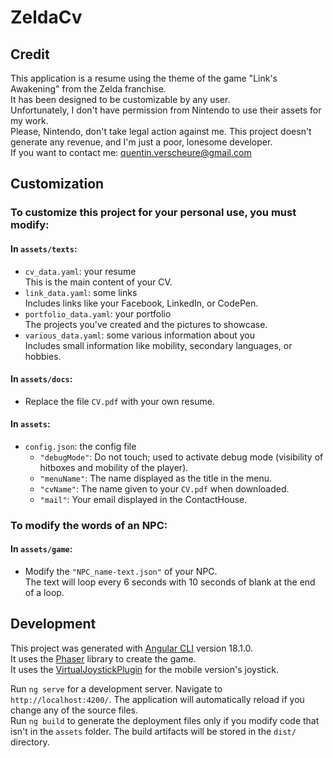 # ZeldaCv

## Credit

This application is a resume using the theme of the game "Link's Awakening" from the Zelda franchise.  
It has been designed to be customizable by any user.  
Unfortunately, I don't have permission from Nintendo to use their assets for my work.  
Please, Nintendo, don't take legal action against me. This project doesn't generate any revenue, and I'm just a poor, lonesome developer.  
If you want to contact me: quentin.verscheure@gmail.com

## Customization

### To customize this project for your personal use, you must modify:

#### In `assets/texts`:
- `cv_data.yaml`: your resume  
  This is the main content of your CV.
- `link_data.yaml`: some links  
  Includes links like your Facebook, LinkedIn, or CodePen.
- `portfolio_data.yaml`: your portfolio  
  The projects you've created and the pictures to showcase.
- `various_data.yaml`: some various information about you  
  Includes small information like mobility, secondary languages, or hobbies.

#### In `assets/docs`:
- Replace the file `CV.pdf` with your own resume.

#### In `assets`:
- `config.json`: the config file
  - `"debugMode"`: Do not touch; used to activate debug mode (visibility of hitboxes and mobility of the player).
  - `"menuName"`: The name displayed as the title in the menu.
  - `"cvName"`: The name given to your `CV.pdf` when downloaded.
  - `"mail"`: Your email displayed in the ContactHouse.

### To modify the words of an NPC:
#### In `assets/game`:
- Modify the `"NPC_name-text.json"` of your NPC.  
  The text will loop every 6 seconds with 10 seconds of blank at the end of a loop.

## Development

This project was generated with [Angular CLI](https://github.com/angular/angular-cli) version 18.1.0.  
It uses the [Phaser](https://phaser.io/) library to create the game.  
It uses the [VirtualJoystickPlugin](https://rexrainbow.github.io/phaser3-rex-notes/docs/site/virtualjoystick/) for the mobile version's joystick.

Run `ng serve` for a development server. Navigate to `http://localhost:4200/`. The application will automatically reload if you change any of the source files.  
Run `ng build` to generate the deployment files only if you modify code that isn't in the `assets` folder. The build artifacts will be stored in the `dist/` directory.

